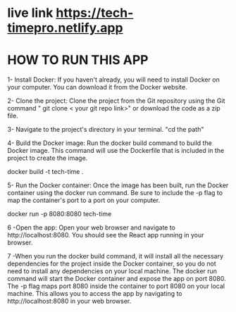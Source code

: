 # live link https://tech-timepro.netlify.app


# HOW TO RUN THIS APP

1- Install Docker: If you haven't already, you will need to install Docker on your computer. You can download it from the Docker website.

2- Clone the project: Clone the project from the Git repository using the Git command " git clone < your git repo link>" or download the code as a zip file.

3- Navigate to the project's directory in your terminal. "cd the path"

4- Build the Docker image: Run the docker build command to build the Docker image. This command will use the Dockerfile that is included in the project to create the image.

docker build -t tech-time .


5- Run the Docker container: Once the image has been built, run the Docker container using the docker run command. Be sure to include the -p flag to map the container's port to a port on your computer.

docker run -p 8080:8080 tech-time


6 -Open the app: Open your web browser and navigate to http://localhost:8080. You should see the React app running in your browser.

7 -When you run the docker build command, it will install all the necessary dependencies for the project inside the Docker container, so you do not need to install any dependencies on your local machine. The docker run command will start the Docker container and expose the app on port 8080. The -p flag maps port 8080 inside the container to port 8080 on your local machine. This allows you to access the app by navigating to http://localhost:8080 in your web browser.
